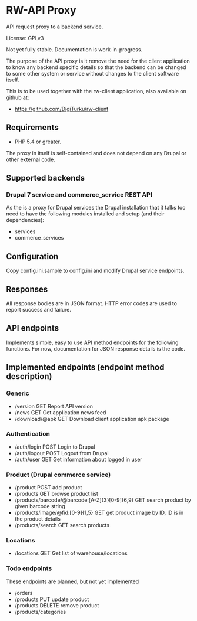 # RW-API Proxy

API request proxy to a backend service.

License: GPLv3

Not yet fully stable. Documentation is work-in-progress.

The purpose of the API proxy is it remove the need for the client application to know any backend
specific details so that the backend can be changed to some other system or service without
changes to the client software itself. 

This is to be used together with the rw-client application, also available on github at:
* https://github.com/DigiTurku/rw-client

## Requirements

* PHP 5.4 or greater.

The proxy in itself is self-contained and does not depend on any Drupal or other external code.

## Supported backends

### Drupal 7 service and commerce_service REST API

As the is a proxy for Drupal services the Drupal installation that it talks too need to have
the following modules installed and setup (and their dependencies):
* services
* commerce_services

## Configuration
Copy config.ini.sample to config.ini and modify Drupal service endpoints.

## Responses
All response bodies are in JSON format. 
HTTP error codes are used to report success and failure.

## API endpoints

Implements simple, easy to use API method endpoints for the following functions.
For now, documentation for JSON response details is the code.

## Implemented endpoints (endpoint method description)

### Generic

* /version GET Report API version
* /news GET Get application news feed
* /download/@apk GET Download client application apk package

### Authentication

* /auth/login POST Login to Drupal
* /auth/logout POST Logout from Drupal
* /auth/user GET Get information about logged in user

### Product (Drupal commerce service)

* /product POST add product
* /products GET browse product list
* /products/barcode/@barcode:[A-Z]{3}[0-9]{6,9} GET search product by given barcode string
* /products/image/@fid:[0-9]{1,5} GET get product image by ID, ID is in the product details
* /products/search GET search products

### Locations

* /locations GET Get list of warehouse/locations

### Todo endpoints

These endpoints are planned, but not yet implemented

* /orders
* /products PUT update product
* /products DELETE remove product
* /products/categories

